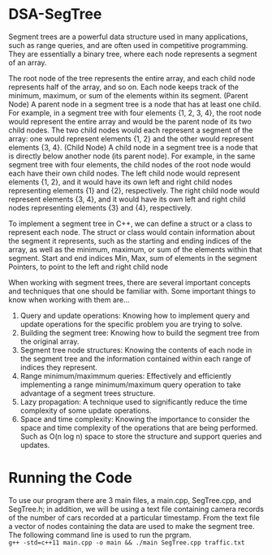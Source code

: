 # DSA-SegTree
Segment trees are a powerful data structure used in many applications, such as range queries, and are often used in competitive programming. They are essentially a binary tree, where each node represents a segment of an array.

The root node of the tree represents the entire array, and each child node represents half of the array, and so on. Each node keeps track of the minimum, maximum, or sum of the elements within its segment.
(Parent Node)
A parent node in a segment tree is a node that has at least one child. For example, in a segment tree with four elements {1, 2, 3, 4}, the root node would represent the entire array and would be the parent node of its two child nodes. The two child nodes would each represent a segment of the array: one would represent elements {1, 2} and the other would represent elements {3, 4}.
(Child Node)
A child node in a segment tree is a node that is directly below another node (its parent node). For example, in the same segment tree with four elements, the child nodes of the root node would each have their own child nodes. The left child node would represent elements {1, 2}, and it would have its own left and right child nodes representing elements {1} and {2}, respectively. The right child node would represent elements {3, 4}, and it would have its own left and right child nodes representing elements {3} and {4}, respectively.

To implement a segment tree in C++, we can define a struct or a class to represent each node. The struct or class would contain information about the segment it represents, such as the starting and ending indices of the array, as well as the minimum, maximum, or sum of the elements within that segment.
Start and end indices
Min, Max, sum of elements in the segment
Pointers, to point to the left and right child node

When working with segment trees, there are several important concepts and techniques that one should be familiar with. Some important things to know when working with them are...

1. Query and update operations: Knowing how to implement query and update operations for the specific problem you are trying to solve. 
2. Building the segment tree: Knowing how to build the segment tree from the original array.
3. Segment tree node structures: Knowing the contents of each node in the segment tree and the information contained within each range of indices they represent.
4. Range minimum/maximmum queries: Effectively and efficiently implementing a range minimum/maximum query operation to take advantage of a segment trees structure.
5. Lazy propagation: A technique used to significantly reduce the time complexity of some update operations.
6. Space and time complexity: Knowing the importance to consider the space and time complexity of the operations that are being performed. Such as O(n log n) space to store the structure and support queries and updates. 

# Running the Code
To use our program there are 3 main files, a main.cpp, SegTree.cpp, and SegTree.h; in addition, we will be using a text file containing camera records of the number of cars recorded at a particular timestamp. From the text file a vector of nodes containing the data are used to make the segment tree.\
The following command line is used to run the prgram.\
```g++ -std=c++11 main.cpp -o main && ./main SegTree.cpp traffic.txt```
